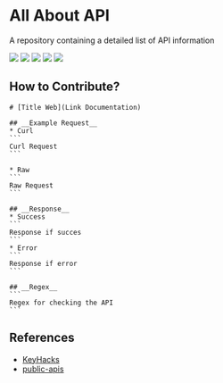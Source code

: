 # All About API
A repository containing a detailed list of API information

![](https://img.shields.io/github/license/daffainfo/all-about-api)
![](https://img.shields.io/github/issues/daffainfo/all-about-api)
![](https://img.shields.io/github/forks/daffainfo/all-about-api)
![](https://img.shields.io/github/stars/daffainfo/all-about-api)
![](https://img.shields.io/github/last-commit/daffainfo/all-about-api)

## How to Contribute?

    # [Title Web](Link Documentation)

    ## __Example Request__
    * Curl
    ```
    Curl Request
    ```

    * Raw
    ```
    Raw Request
    ```

    ## __Response__
    * Success
    ```
    Response if succes
    ```
    * Error
    ```
    Response if error
    ```

    ## __Regex__
    ```
    Regex for checking the API
    ```

## References
- [KeyHacks](https://github.com/streaak/keyhacks)
- [public-apis](https://github.com/public-apis/public-apis)